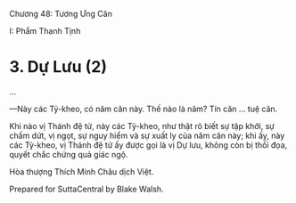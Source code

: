  

Chương 48: Tương Ưng Căn

I: Phẩm Thanh Tịnh

# 3\. Dự Lưu (2)

…

—Này các Tỷ-kheo, có năm căn này. Thế nào là năm? Tín căn … tuệ căn.

Khi nào vị Thánh đệ tử, này các Tỷ-kheo, như thật rõ biết sự tập khởi, sự chấm dứt, vị ngọt, sự nguy hiểm và sự xuất ly của năm căn này; khi ấy, này các Tỷ-kheo, vị Thánh đệ tử ấy được gọi là vị Dự lưu, không còn bị thối đọa, quyết chắc chứng quả giác ngộ.

Hòa thượng Thích Minh Châu dịch Việt.

Prepared for SuttaCentral by Blake Walsh.
